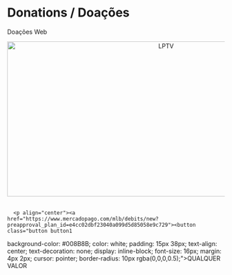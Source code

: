 # Donations / Doações
Doações Web


<!DOCTYPE html>
<html lang="en,es,pt-br">
   

    


 

<head>

</head>
<body>
<p align="center"><img src="https://raw.githubusercontent.com/GamerCleanVic/donations/gh-pages/LPTV.jpeg" alt="LPTV" height="360" width="720"/><br /><br />
      
      <p align="center"><a href="https://www.mercadopago.com/mlb/debits/new?preapproval_plan_id=e4cc02dbf23040a099d5d85058e9c729"><button class="button button1 
background-color: #008B8B; color: white; padding: 15px 38px; text-align: center; text-decoration: none; display: inline-block; font-size: 16px; margin: 4px 2px; cursor: pointer; border-radius: 10px rgba(0,0,0,0.5);">QUALQUER VALOR</button></a>


 </body>   

</html>


 








